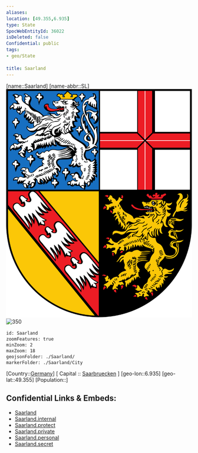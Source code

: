 ```yaml
---
aliases: 
location: [49.355,6.935]
type: State
SpocWebEntityId: 36022
isDeleted: false
Confidential: public
tags:
- geo/State

title: Saarland
---
```

[name::Saarland]
[name-abbr::SL]
![350](geo/Continent/Europe/Germany/West/Saarland/Coat_of_arms_of_Saarlands.svg)
![350](geo/Continent/Europe/Germany/West/Saarland/Flag_of_Saarland.svg)

```leaflet
id: Saarland
zoomFeatures: true 
minZoom: 2 
maxZoom: 18
geojsonFolder: ./Saarland/
markerFolder: ./Saarland/City
```

[Country::[Germany](geo/Continent/Europe/Germany.md)]
[ Capital :: [Saarbruecken](geo/Continent/Europe/Germany/West/Saarland/City/Saarbruecken.md) ]
[geo-lon::6.935]
[geo-lat::49.355]
[Population::]



## Confidential Links & Embeds: 
- [Saarland](../../../../../_public/geo/Continent/Europe/Germany/Saarland.md) 
- [Saarland.internal](../../../../../_internal/geo/Continent/Europe/Germany/Saarland.internal.md) 
- [Saarland.protect](../../../../../_protect/geo/Continent/Europe/Germany/Saarland.protect.md) 
- [Saarland.private](../../../../../_private/geo/Continent/Europe/Germany/Saarland.private.md) 
- [Saarland.personal](../../../../../_personal/geo/Continent/Europe/Germany/Saarland.personal.md) 
- [Saarland.secret](../../../../../_secret/geo/Continent/Europe/Germany/Saarland.secret.md) 
